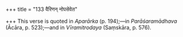 +++
title = "133 वैरिणन् नोपसेवेत"

+++
This verse is quoted in *Aparārka* (p. 194);—in *Parāśaramādhava*
(Ācāra, p. 523);—and in *Vīramitrodaya* (Saṃskāra, p. 576).


